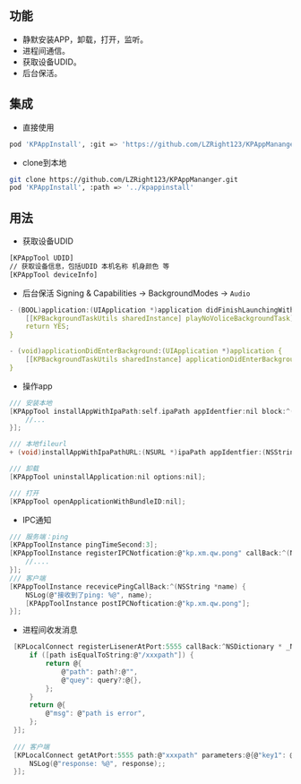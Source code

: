 ## 功能
- 静默安装APP，卸载，打开，监听。
- 进程间通信。
- 获取设备UDID。
- 后台保活。

## 集成
- 直接使用
```sh
pod 'KPAppInstall', :git => 'https://github.com/LZRight123/KPAppMananger.git'
```
- clone到本地
```sh
git clone https://github.com/LZRight123/KPAppMananger.git
pod 'KPAppInstall', :path => '../kpappinstall'
```
<!-- ## 配置
- copy script文件夹到项目目录
- `BuildPhases` -> `Run Script`
- 修改`test.sh`和`makefile`中的 `TARGET_NAME="AutoDownload"` 重要
```sh
sh script/test.sh
``` -->

## 用法
- 获取设备UDID
```sh
[KPAppTool UDID]
// 获取设备信息，包括UDID 本机名称 机身颜色 等
[KPAppTool deviceInfo]
```
- 后台保活
Signing & Capabilities -> BackgroundModes -> `Audio` 
```c
- (BOOL)application:(UIApplication *)application didFinishLaunchingWithOptions:(NSDictionary *)launchOptions {
    [[KPBackgroundTaskUtils sharedInstance] playNoVoliceBackgroundTask];
    return YES;
}

- (void)applicationDidEnterBackground:(UIApplication *)application {
    [[KPBackgroundTaskUtils sharedInstance] applicationDidEnterBackgroundTask:application];
}
```

- 操作app
```c
/// 安装本地
[KPAppTool installAppWithIpaPath:self.ipaPath appIdentfier:nil block:^(NSString *installDesc, NSString *completionDesc) {
    //... 
}];

/// 本地fileurl
+ (void)installAppWithIpaPathURL:(NSURL *)ipaPath appIdentfier:(NSString *)appIdentfier block:(void(^)(NSString *installDesc, NSString *completionDesc))block;

/// 卸载
[KPAppTool uninstallApplication:nil options:nil];

/// 打开
[KPAppTool openApplicationWithBundleID:nil];
```

- IPC通知
```c
/// 服务端：ping
[KPAppToolInstance pingTimeSecond:3];
[KPAppToolInstance registerIPCNotfication:@"kp.xm.qw.pong" callBack:^(NSString *name) {
    //....
}];
/// 客户端
[KPAppToolInstance recevicePingCallBack:^(NSString *name) {
    NSLog(@"接收到了ping: %@", name);
    [KPAppToolInstance postIPCNoftication:@"kp.xm.qw.pong"];
}];
```

- 进程间收发消息
```c
 [KPLocalConnect registerLisenerAtPort:5555 callBack:^NSDictionary * _Nonnull(NSString * _Nonnull path, NSDictionary * _Nonnull query) {
     if ([path isEqualToString:@"/xxxpath"]) {
         return @{
             @"path": path?:@"",
             @"quey": query?:@{},
         };
     }
     return @{
         @"msg": @"path is error",
     };
 }];
 
 /// 客户端
 [KPLocalConnect getAtPort:5555 path:@"xxxpath" parameters:@{@"key1": @"value"} completion:^(NSDictionary * _Nonnull response, NSError * _Nonnull error, NSURLSessionDataTask * _Nonnull task) {
     NSLog(@"response: %@", response);;
 }];
```
